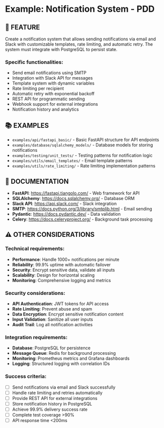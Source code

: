 # Example: Notification System - PDD

## 🎯 FEATURE

Create a notification system that allows sending notifications via email and Slack with customizable templates, rate limiting, and automatic retry. The system must integrate with PostgreSQL to persist state.

### Specific functionalities:
- Send email notifications using SMTP
- Integration with Slack API for messages
- Template system with dynamic variables
- Rate limiting per recipient
- Automatic retry with exponential backoff
- REST API for programmatic sending
- Webhook support for external integrations
- Notification history and analytics

## 📚 EXAMPLES

- `examples/api/fastapi_basic/` - Basic FastAPI structure for API endpoints
- `examples/database/sqlalchemy_models/` - Database models for storing notifications
- `examples/testing/unit_tests/` - Testing patterns for notification logic
- `examples/utils/email_templates/` - Email template patterns
- `examples/utils/rate_limiting/` - Rate limiting implementation patterns

## 📖 DOCUMENTATION

- **FastAPI**: https://fastapi.tiangolo.com/ - Web framework for API
- **SQLAlchemy**: https://docs.sqlalchemy.org/ - Database ORM
- **Slack API**: https://api.slack.com/ - Slack integration
- **SMTP**: https://docs.python.org/3/library/smtplib.html - Email sending
- **Pydantic**: https://docs.pydantic.dev/ - Data validation
- **Celery**: https://docs.celeryproject.org/ - Background task processing

## ⚠️ OTHER CONSIDERATIONS

### Technical requirements:
- **Performance**: Handle 1000+ notifications per minute
- **Reliability**: 99.9% uptime with automatic failover
- **Security**: Encrypt sensitive data, validate all inputs
- **Scalability**: Design for horizontal scaling
- **Monitoring**: Comprehensive logging and metrics

### Security considerations:
- **API Authentication**: JWT tokens for API access
- **Rate Limiting**: Prevent abuse and spam
- **Data Encryption**: Encrypt sensitive notification content
- **Input Validation**: Sanitize all user inputs
- **Audit Trail**: Log all notification activities

### Integration requirements:
- **Database**: PostgreSQL for persistence
- **Message Queue**: Redis for background processing
- **Monitoring**: Prometheus metrics and Grafana dashboards
- **Logging**: Structured logging with correlation IDs

### Success criteria:
- [ ] Send notifications via email and Slack successfully
- [ ] Handle rate limiting and retries automatically
- [ ] Provide REST API for external integrations
- [ ] Store notification history in PostgreSQL
- [ ] Achieve 99.9% delivery success rate
- [ ] Complete test coverage >90%
- [ ] API response time <200ms 